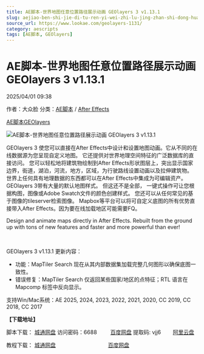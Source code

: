 ```yaml
---
title: AE脚本-世界地图任意位置路径展示动画 GEOlayers 3 v1.13.1
slug: aejiao-ben-shi-jie-di-tu-ren-yi-wei-zhi-lu-jing-zhan-shi-dong-hua-geolayers-3-v1-13-1
source_url: https://www.lookae.com/geolayers-1131/
category: aescripts
tags: [AE脚本, GEOlayers]
---
```

# AE脚本-世界地图任意位置路径展示动画 GEOlayers 3 v1.13.1

2025/04/01 09:38

作者：大众脸
分类：[AE脚本](https://www.lookae.com/after-effects/aescripts/) / [After Effects](https://www.lookae.com/after-effects/)

[AE脚本](https://www.lookae.com/tag/ae%e8%84%9a%e6%9c%ac/)[GEOlayers](https://www.lookae.com/tag/geolayers/)

![AE脚本-世界地图任意位置路径展示动画 GEOlayers 3 v1.13.1](https://www.lookae.com/wp-content/uploads/2019/11/GEOlayers-3.jpg "AE脚本-世界地图任意位置路径展示动画 GEOlayers 3 v1.13.1-LookAE.com")

GEOlayers 3 使您可以直接在After Effects中设计和设置地图动画。它从不同的在线数据源为您呈现自定义地图。 它还提供对世界地理空间特征的广泛数据库的直接访问。 您可以轻松地将建筑物绘制到After Effects形状图层上，突出显示国家边界，街道，湖泊，河流，地方，区域，为行驶路线设置动画以及拉伸建筑物。 世界上任何具有地理数据的东西都可以在After Effects中集成为可编辑资产。GEOlayers 3带有大量的默认地图样式。 但这还不是全部， 一键式操作可让您根据构图，图像或Adobe Swatch文件的颜色创建样式。 您还可以从任何常见的基于图像的tileserver检索图像。 Mapbox等平台可以将可自定义底图的所有优势直接带入After Effects。因为要在线加载地区可能需要FQ。

Design and animate maps directly in After Effects. Rebuilt from the ground up with tons of new features and faster and more powerful than ever!

[﻿﻿﻿](http://cloud.video.taobao.com/play/u/null/p/1/e/6/t/1/502169686409.mp4)

GEOlayers 3 v1.13.1 更新内容：

* 功能：MapTiler Search 现在从其内部数据集加载完整几何图形以确保底图一致性。
* 错误修复：MapTiler Search 仅返回某些国家/地区的点特征；RTL 语言在 Mapcomp 标签中反向显示。

支持Win/Mac系统：AE 2025, 2024, 2023, 2022, 2021, 2020, CC 2019, CC 2018, CC 2017

**【下载地址】**

脚本下载： [城通网盘](https://url70.ctfile.com/f/2827370-1488349093-d45e5d?p=4431) 访问密码：6688         [百度网盘](https://pan.baidu.com/s/1mmZRxy9zw7aMLmzVSC4Ypw?pwd=vjj6) 提取码: vjj6        [阿里云盘](https://www.alipan.com/s/MEboDCMFqgw)

教程下载： [城通网盘](https://tc5.us/file/680462-406328396)                                   [百度网盘](https://pan.baidu.com/s/1qOCA8Fg3qYw9N9Zk9T1nbA)
